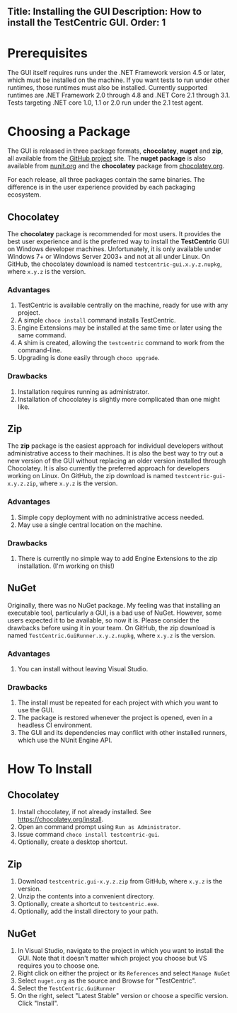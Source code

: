 Title: Installing the GUI
Description: How to install the TestCentric GUI.
Order: 1
---
# Prerequisites

The GUI itself requires runs under the .NET Framework version 4.5 or later, which must be installed
on the machine. If you want tests to run under other runtimes, those runtimes must also be installed.
Currently supported runtimes are .NET Framework 2.0 through 4.8 and .NET Core 2.1 through 3.1. Tests
targeting .NET core 1.0, 1.1 or 2.0 run under the 2.1 test agent.

# Choosing a Package

The GUI is released in three package formats, **chocolatey**, **nuget** and **zip**, all
available from the [GitHub project](https://github.com/TestCentric/testcentric-gui/releases)
site. The **nuget package** is also available from [nunit.org](https://nunit.org) and the
**chocolatey** package from [chocolatey.org](https://chocolatey.org).

For each release, all three packages contain the same binaries. The difference is in the user
experience provided by each packaging ecosystem.

## Chocolatey

The **chocolatey** package is recommended for most users. It provides the best user experience and
is the preferred way to install the **TestCentric** GUI on Windows developer machines. Unfortunately,
it is only available under Windows 7+ or Windows Server 2003+ and not at all under Linux. On GitHub,
the chocolatey download is named `testcentric-gui.x.y.z.nupkg`, where `x.y.z` is the version.

### Advantages

1. TestCentric is available centrally on the machine, ready for use with any project.
2. A simple `choco install` command installs TestCentric.
3. Engine Extensions may be installed at the same time or later using the same command.
4. A shim is created, allowing the `testcentric` command to work from the command-line.
5. Upgrading is done easily through `choco upgrade`.

### Drawbacks

1. Installation requires running as administrator.
2. Installation of chocolatey is slightly more complicated than one might like.

## Zip

The **zip** package is the easiest approach for individual developers without administrative
access to their machines. It is also the best way to try out a new version of the GUI
without replacing an older version installed through Chocolatey. It is also currently the
preferred approach for developers working on Linux. On GitHub, the zip download is named
`testcentric-gui-x.y.z.zip`, where `x.y.z` is the version.

### Advantages

1. Simple copy deployment with no administrative access needed.
2. May use a single central location on the machine.

### Drawbacks

1. There is currently no simple way to add Engine Extensions to the zip installation. (I'm working on this!)

## NuGet

Originally, there was no NuGet package. My feeling was that installing an executable tool, particularly a
GUI, is a bad use of NuGet. However, some users expected it to be available, so now it is.
Please consider the drawbacks before using it in your team.  On GitHub, the zip download is named
`TestCentric.GuiRunner.x.y.z.nupkg`, where `x.y.z` is the version.

### Advantages

1. You can install without leaving Visual Studio.

### Drawbacks

1. The install must be repeated for each project with which you want to use the GUI.
2. The package is restored whenever the project is opened, even in a headless CI environment.
3. The GUI and its dependencies may conflict with other installed runners, which use the NUnit Engine API.

# How To Install

## Chocolatey

1. Install chocolatey, if not already installed. See https://chocolatey.org/install.
2. Open an command prompt using `Run as Administrator`.
3. Issue command `choco install testcentric-gui`.
4. Optionally, create a desktop shortcut.

## Zip

1. Download `testcentric.gui-x.y.z.zip` from GitHub, where `x.y.z` is the version.
2. Unzip the contents into a convenient directory.
3. Optionally, create a shortcut to `testcentric.exe`.
4. Optionally, add the install directory to your path.

## NuGet

1. In Visual Studio, navigate to the project in which you want to install the GUI. Note that it doesn't
matter which project you choose but VS requires you to choose one.
2. Right click on either the project or its `References` and select `Manage NuGet`
3. Select `nuget.org` as the source and Browse for "TestCentric".
4. Select the `TestCentric.GuiRunner`
5. On the right, select "Latest Stable" version or choose a specific version. Click "Install".
